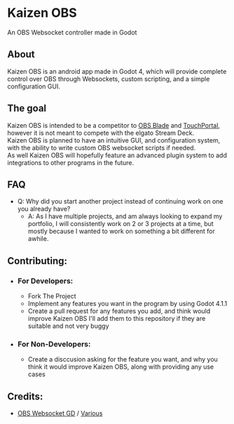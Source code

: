 # Kaizen OBS
An OBS Websocket controller made in Godot
## About
Kaizen OBS is an android app made in Godot 4, which will provide complete control over OBS through Websockets, custom scripting, and a simple configuration GUI.
## The goal
Kaizen OBS is intended to be a competitor to [OBS Blade](https://github.com/Kounex/obs_blade) and [TouchPortal](https://www.touch-portal.com/), however it is not meant to compete with the elgato Stream Deck.\
Kaizen OBS is planned to have an intuitive GUI, and configuration system, with the ability to write custom OBS websocket scripts if needed.\
As well Kaizen OBS will hopefully feature an advanced plugin system to add integrations to other programs in the future.
## FAQ
- Q: Why did you start another project instead of continuing work on one you already have?
	- A: As I have multiple projects, and am always looking to expand my portfolio, I will consistently work on 2 or 3 projects at a time, but mostly because I wanted to work on something a bit different for awhile.
## Contributing:
- ### For Developers:
	- Fork The Project
	- Implement any features you want in the program by using Godot 4.1.1
	- Create a pull request for any features you add, and think would improve Kaizen OBS I'll add them to this repository if they are suitable and not very buggy
- ### For Non-Developers:
	- Create a disccusion asking for the feature you want, and why you think it would improve Kaizen OBS, along with providing any use cases
## Credits:
- [OBS Websocket GD](https://github.com/you-win/obs-websocket-gd/tree/master) / [Various](https://github.com/you-win/obs-websocket-gd/graphs/contributors)
